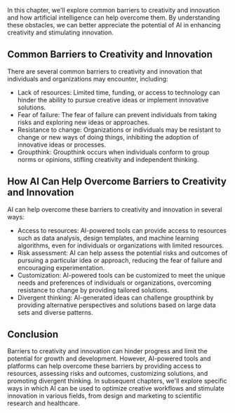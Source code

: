 
In this chapter, we'll explore common barriers to creativity and innovation and how artificial intelligence can help overcome them. By understanding these obstacles, we can better appreciate the potential of AI in enhancing creativity and stimulating innovation.

Common Barriers to Creativity and Innovation
--------------------------------------------

There are several common barriers to creativity and innovation that individuals and organizations may encounter, including:

* Lack of resources: Limited time, funding, or access to technology can hinder the ability to pursue creative ideas or implement innovative solutions.
* Fear of failure: The fear of failure can prevent individuals from taking risks and exploring new ideas or approaches.
* Resistance to change: Organizations or individuals may be resistant to change or new ways of doing things, inhibiting the adoption of innovative ideas or processes.
* Groupthink: Groupthink occurs when individuals conform to group norms or opinions, stifling creativity and independent thinking.

How AI Can Help Overcome Barriers to Creativity and Innovation
--------------------------------------------------------------

AI can help overcome these barriers to creativity and innovation in several ways:

* Access to resources: AI-powered tools can provide access to resources such as data analysis, design templates, and machine learning algorithms, even for individuals or organizations with limited resources.
* Risk assessment: AI can help assess the potential risks and outcomes of pursuing a particular idea or approach, reducing the fear of failure and encouraging experimentation.
* Customization: AI-powered tools can be customized to meet the unique needs and preferences of individuals or organizations, overcoming resistance to change by providing tailored solutions.
* Divergent thinking: AI-generated ideas can challenge groupthink by providing alternative perspectives and solutions based on large data sets and diverse patterns.

Conclusion
----------

Barriers to creativity and innovation can hinder progress and limit the potential for growth and development. However, AI-powered tools and platforms can help overcome these barriers by providing access to resources, assessing risks and outcomes, customizing solutions, and promoting divergent thinking. In subsequent chapters, we'll explore specific ways in which AI can be used to optimize creative workflows and stimulate innovation in various fields, from design and marketing to scientific research and healthcare.
